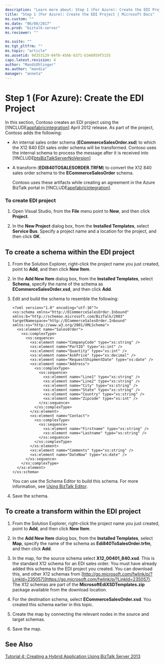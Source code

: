 ```yaml
---
description: "Learn more about: Step 1 (For Azure): Create the EDI Project"
title: "Step 1 (For Azure): Create the EDI Project | Microsoft Docs"
ms.custom: ""
ms.date: "06/08/2017"
ms.prod: "biztalk-server"
ms.reviewer: ""

ms.suite: ""
ms.tgt_pltfrm: ""
ms.topic: "article"
ms.assetid: 9d353129-04f0-456b-b371-b346959f5155
caps.latest.revision: 4
author: "MandiOhlinger"
ms.author: "mandia"
manager: "anneta"
---
```

# Step 1 (For Azure): Create the EDI Project
In this section, Contoso creates an EDI project using the [!INCLUDE[appfabricintegration](../includes/appfabricintegration-md.md)] April 2012 release. As part of the project, Contoso adds the following:

- An internal sales order schema (**ECommerceSalesOrder.xsd**) to which the X12 840 EDI sales order schema will be transformed. Contoso uses the internal schema to process the message after it is received into [!INCLUDE[btsBizTalkServerNoVersion](../includes/btsbiztalkservernoversion-md.md)]

- A transform (**EDI840TOSALESORDER.TRFM**) to convert the X12 840 sales order schema to the **ECommerceSalesOrder** schema.

  Contoso uses these artifacts while creating an agreement in the Azure BizTalk portal in [!INCLUDE[appfabricintegration](../includes/appfabricintegration-md.md)].

### To create EDI project

1.  Open Visual Studio, from the **File** menu point to **New**, and then click **Project**.

2.  In the **New Project** dialog box, from the **Installed Templates**, select **Service Bus**. Specify a project name and a location for the project, and then click **OK**.

##  <a name="BKMK_CreateSchema"></a> To create a schema within the EDI project

1.  From the Solution Explorer, right-click the project name you just created, point to **Add**, and then click **New Item**.

2.  In the **Add New Item** dialog box, from the **Installed Templates**, select **Schema**, specify the name of the schema as **ECommerceSalesOrder.xsd**, and then click **Add**.

3.  Edit and build the schema to resemble the following:

    ```
    <?xml version="1.0" encoding="utf-16"?>
    <xs:schema xmlns="http://ECommerceSalesOrder.Inbound" xmlns:b="http://schemas.microsoft.com/BizTalk/2003" targetNamespace="http://ECommerceSalesOrder.Inbound" xmlns:xs="http://www.w3.org/2001/XMLSchema">
      <xs:element name="SalesOrder">
        <xs:complexType>
          <xs:sequence>
            <xs:element name="CompanyCode" type="xs:string" />
            <xs:element name="PartID" type="xs:int" />
            <xs:element name="Quantity" type="xs:int" />
            <xs:element name="AskPrice" type="xs:decimal" />
            <xs:element name="RequestShipmentDate" type="xs:date" />
            <xs:element name="Address">
              <xs:complexType>
                <xs:sequence>
                  <xs:element name="Line1" type="xs:string" />
                  <xs:element name="Line2" type="xs:string" />
                  <xs:element name="City" type="xs:string" />
                  <xs:element name="State" type="xs:string" />
                  <xs:element name="Country" type="xs:string" />
                  <xs:element name="Zipcode" type="xs:int" />
                </xs:sequence>
              </xs:complexType>
            </xs:element>
            <xs:element name="Contact">
              <xs:complexType>
                <xs:sequence>
                  <xs:element name="Firstname" type="xs:string" />
                  <xs:element name="Lastname" type="xs:string" />
                </xs:sequence>
              </xs:complexType>
            </xs:element>
            <xs:element name="Comments" type="xs:string" />
            <xs:element name="DateNow" type="xs:date" />
          </xs:sequence>
        </xs:complexType>
      </xs:element>
    </xs:schema>
    ```

     You can use the Schema Editor to build this schema. For more information, see [Using BizTalk Editor](../core/using-biztalk-editor.md).

4.  Save the schema.

##  <a name="BKMK_CreateTrfm"></a> To create a transform within the EDI project

1.  From the Solution Explorer, right-click the project name you just created, point to **Add**, and then click **New Item**.

2.  In the **Add New Item** dialog box, from the **Installed Templates**, select **Map**, specify the name of the schema as **Edi840ToSalesOrder.trfm**, and then click **Add**.

3.  In the map, for the source schema select **X12_00401_840.xsd**. This is the standard X12 schema for an EDI sales order. You must have already added this schema to the EDI project you created. You can download this, and other X12 schemas from [http://go.microsoft.com/fwlink/p/?LinkId=235057](https://go.microsoft.com/fwlink/p/?LinkId=235057). The X12 schemas are part of the **MicrosoftEdiXSDTemplates.zip** package available from the download location.

4.  For the destination schema, select **ECommerceSalesOrder.xsd**. You created this schema earlier in this topic.

5.  Create the map by connecting the relevant nodes in the source and target schemas.

6.  Save the map.

## See Also
 [Tutorial 4: Creating a Hybrid Application Using BizTalk Server 2013](../core/tutorial-4-creating-a-hybrid-application-using-biztalk-server-2013.md)
